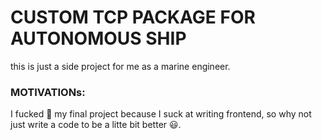 # CUSTOM TCP PACKAGE FOR AUTONOMOUS SHIP
this is just a side project for me as a marine engineer.

### MOTIVATIONs:
I fucked 🤪 my final project because I suck at writing frontend, so why not just write a code to be a litte bit better 😃.
